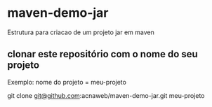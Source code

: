 # maven-demo-jar
Estrutura para criacao de um projeto jar em maven

## clonar este repositório com o nome do seu projeto

Exemplo:
nome do projeto = meu-projeto

git clone git@github.com:acnaweb/maven-demo-jar.git meu-projeto
